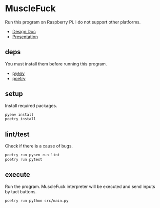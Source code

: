 # MuscleFuck

Run this program on Raspberry Pi. I do not support other platforms.

- [Design Doc](https://esotech.notion.site/BDM-Musclefuck-0483b0cdfb0542ef92df9975ef1ec8f3)
- [Presentation](https://docs.google.com/presentation/d/1rN5PLomJHd9JZrjKUzma4-PGZXhdor9di5YT2XHEMSU/edit)

## deps

You must install them before running this program.

- [pyenv](https://pypi.org/project/poetry/)
- [poetry](https://github.com/pyenv/pyenv#automatic-installer)

## setup

Install required packages.

```bash
pyenv install
poetry install
```

## lint/test

Check if there is a cause of bugs.

```bash
poetry run pysen run lint
poetry run pytest
```

## execute

Run the program. MuscleFuck interpreter will be executed and send inputs by tact buttons.

```bash
poetry run python src/main.py
```
